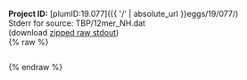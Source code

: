**Project ID:** [plumID:19.077]({{ '/' | absolute_url }}eggs/19/077/)  
Stderr for source:  TBP/12mer_NH.dat   
(download [zipped raw stdout](12mer_NH.dat.plumed.stdout.txt.zip))  
{% raw %}
<pre>
</pre>
{% endraw %}

